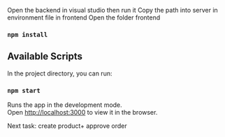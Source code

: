 
 Open the backend in visual studio then run it
 Copy the path into server in environment file in frontend
Open the folder frontend
### `npm install`

## Available Scripts

In the project directory, you can run:

### `npm start`

Runs the app in the development mode.\
Open [http://localhost:3000](http://localhost:3000) to view it in the browser.

Next task: create product+ approve order